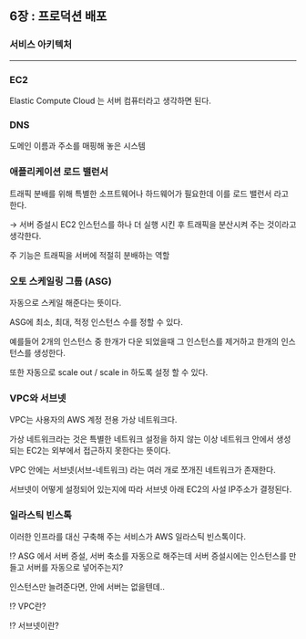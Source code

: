 ## 6장 : 프로덕션 배포

### 서비스 아키텍처

---

### EC2

Elastic Compute Cloud 는 서버 컴퓨터라고 생각하면 된다.

### DNS

도메인 이름과 주소를 매핑해 놓은 시스템

### 애플리케이션 로드 밸런서

트래픽 분배를 위해 특별한 소프트웨어나 하드웨어가 필요한데 이를 로드 밸런서 라고 한다.

→ 서버 증설시 EC2 인스턴스를 하나 더 실행 시킨 후 트래픽을 분산시켜 주는 것이라고 생각한다. 

주 기능은 트래픽을 서버에 적절히 분배하는 역할

### 오토 스케일링 그룹 (ASG)

자동으로 스케일 해준다는 뜻이다.

ASG에 최소, 최대, 적정 인스턴스 수를 정할 수 있다. 

예를들어 2개의 인스턴스 중 한개가 다운 되었을때 그 인스턴스를 제거하고 한개의 인스턴스를 생성한다.

또한 자동으로 scale out / scale in 하도록 설정 할 수 있다.

### VPC와 서브넷

VPC는 사용자의 AWS 계정 전용 가상 네트워크다.

가상 네트워크라는 것은 특별한 네트워크 설정을 하지 않는 이상 네트워크 안에서 생성되는 EC2는 외부에서 접근하지 못한다는 뜻이다.

VPC 안에는 서브넷(서브-네트워크) 라는 여러 개로 쪼개진 네트워크가 존재한다.

서브넷이 어떻게 설정되어 있는지에 따라 서브넷 아래 EC2의 사설 IP주소가 결정된다.

### 일라스틱 빈스톡

이러한 인프라를 대신 구축해 주는 서비스가 AWS 일라스틱 빈스톡이다.

⁉️ ASG 에서 서버 증설, 서버 축소를 자동으로 해주는데 서버 증설시에는 인스턴스를 만들고 서버를 자동으로 넣어주는지? 

인스턴스만 늘려준다면, 안에 서버는 없을텐데..

⁉️ VPC란?

⁉️ 서브넷이란?
